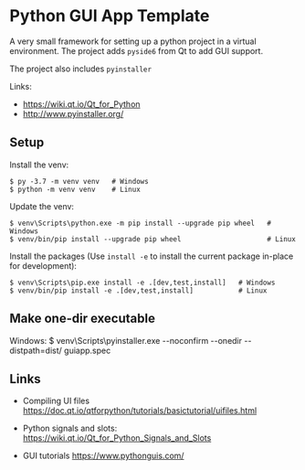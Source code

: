 # Python GUI App Template

A very small framework for setting up a python project in a virtual environment.
The project adds `pyside6` from Qt to add GUI support.

The project also includes `pyinstaller`

Links:

- https://wiki.qt.io/Qt_for_Python
- http://www.pyinstaller.org/


## Setup

Install the venv:

    $ py -3.7 -m venv venv   # Windows
    $ python -m venv venv    # Linux

Update the venv:

    $ venv\Scripts\python.exe -m pip install --upgrade pip wheel   # Windows
    $ venv/bin/pip install --upgrade pip wheel                     # Linux

Install the packages (Use `install -e` to install the current package in-place
for development):

    $ venv\Scripts\pip.exe install -e .[dev,test,install]   # Windows
    $ venv/bin/pip install -e .[dev,test,install]           # Linux


## Make one-dir executable

Windows:
    $ venv\Scripts\pyinstaller.exe --noconfirm --onedir --distpath=dist/ guiapp.spec


## Links

- Compiling UI files
  https://doc.qt.io/qtforpython/tutorials/basictutorial/uifiles.html

- Python signals and slots:
  https://wiki.qt.io/Qt_for_Python_Signals_and_Slots

- GUI tutorials
  https://www.pythonguis.com/
